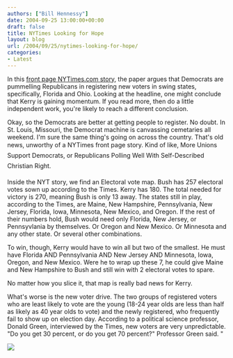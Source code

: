 ```yaml
---
authors: ["Bill Hennessy"]
date: 2004-09-25 13:00:00+00:00
draft: false
title: NYTimes Looking for Hope
layout: blog
url: /2004/09/25/nytimes-looking-for-hope/
categories:
- Latest
---
```


In this [front page NYTimes.com story](https://www.nytimes.com/2004/09/26/politics/campaign/26vote.html?hp), the paper argues that Democrats are pummelling Republicans in registering new voters in swing states, specifically, Florida and Ohio. Looking at the headline, one might conclude that Kerry is gaining momentum. If you read more, then do a little independent work, you're likely to reach a different conclusion.

Okay, so the Democrats are better at getting people to register. No doubt. In St. Louis, Missouri, the Democrat machine is canvassing cemetaries all weekend. I'm sure the same thing's going on across the country. That's old news, unworthy of a NYTimes front page story. Kind of like, More Unions Support Democrats, or Republicans Polling Well With Self-Described Christian Right.

Inside the NYT story, we find an Electoral vote map. Bush has 257 electoral votes sown up according to the Times. Kerry has 180. The total needed for victory is 270, meaning Bush is only 13 away. The states still in play, according to the Times, are Maine, New Hampshire, Pennsylvania, New Jersey, Florida, Iowa, Minnesota, New Mexico, and Oregon. If the rest of their numbers hold, Bush would need only Florida, New Jersey, or Pennsyvlania by themselves. Or Oregon and New Mexico. Or Minnesota and any other state. Or several other combinations.

To win, though, Kerry would have to win all but two of the smallest. He must have Florida AND Pennsylvania AND New Jersey AND Minnesota, Iowa, Oregon, and New Mexico. Were he to wrap up these 7, he could give Maine and New Hampshire to Bush and still win with 2 electoral votes to spare.

No matter how you slice it, that map is really bad news for Kerry.

What's worse is the new voter drive. The two groups of registered voters who are least likely to vote are the young (18-24 year olds are less than half as likely as 40 year olds to vote) and the newly registered, who frequently fail to show up on election day. According to a political science professor, Donald Green, interviewed by the Times, new voters are very unpredictable. "Do you get 30 percent, or do you get 70 percent?" Professor Green said. "

![](https://blog.billhennessy.com/aggbug.aspx?PostID=547)

